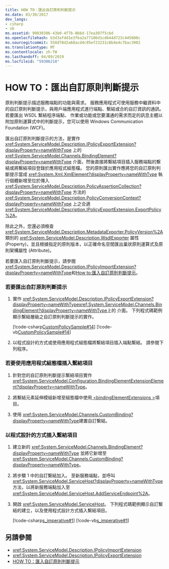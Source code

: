 ```yaml
---
title: HOW TO：匯出自訂原則判斷提示
ms.date: 03/30/2017
dev_langs:
- csharp
- vb
ms.assetid: 99030386-43b0-4f7b-866d-17ea307f5cbd
ms.openlocfilehash: b3d3afdd1e3fba2a77186d1cd644d723c445600c
ms.sourcegitcommit: 558d78d2a68acd4c95ef23231c8b4e4c7bac3902
ms.translationtype: MT
ms.contentlocale: zh-TW
ms.lasthandoff: 04/09/2019
ms.locfileid: "59306218"
---
```

# <a name="how-to-export-custom-policy-assertions"></a>HOW TO：匯出自訂原則判斷提示
原則判斷提示描述服務端點的功能與需求。 服務應用程式可使用服務中繼資料中的自訂原則判斷提示，與用戶端應用程式進行端點、繫結或合約自訂資訊的通訊。 若要匯出 WSDL 繫結程序端點、 作業或功能或您要溝通的需求而定的訊息主體以附加原則運算式中的判斷提示，您可以使用 Windows Communication Foundation (WCF)。  
  
 匯出自訂原則判斷提示的方法，是實作 <xref:System.ServiceModel.Description.IPolicyExportExtension?displayProperty=nameWithType> 上的 <xref:System.ServiceModel.Channels.BindingElement?displayProperty=nameWithType> 介面，然後直接將繫結項目插入服務端點的繫結或將繫結項目登錄於應用程式組態檔。 您的原則匯出實作應將您的自訂原則判斷提示當成 <xref:System.Xml.XmlElement?displayProperty=nameWithType> 執行個體新增至位於傳入 <xref:System.ServiceModel.Description.PolicyAssertionCollection?displayProperty=nameWithType> 方法的 <xref:System.ServiceModel.Description.PolicyConversionContext?displayProperty=nameWithType> 上之合適 <xref:System.ServiceModel.Description.IPolicyExportExtension.ExportPolicy%2A>。  
  
 除此之外，您還必須檢查 <xref:System.ServiceModel.Description.MetadataExporter.PolicyVersion%2A> 類別的 <xref:System.ServiceModel.Description.WsdlExporter> 屬性 (Property)，並且根據指定的原則版本，以正確命名空間匯出巢狀原則運算式及原則架構屬性 (Attribute)。  
  
 若要匯入自訂原則判斷提示，請參閱<xref:System.ServiceModel.Description.IPolicyImportExtension?displayProperty=nameWithType>和[How to:匯入自訂原則判斷提示](../../../../docs/framework/wcf/extending/how-to-import-custom-policy-assertions.md)。  
  
### <a name="to-export-custom-policy-assertions"></a>若要匯出自訂原則判斷提示  
  
1. 實作 <xref:System.ServiceModel.Description.IPolicyExportExtension?displayProperty=nameWithType><xref:System.ServiceModel.Channels.BindingElement?displayProperty=nameWithType>上的  介面。 下列程式碼範例顯示繫結層級之自訂原則判斷提示的實作。  
  
     [!code-csharp[CustomPolicySample#14](../../../../samples/snippets/csharp/VS_Snippets_CFX/custompolicysample/cs/policyexporter.cs#14)]
     [!code-vb[CustomPolicySample#14](../../../../samples/snippets/visualbasic/VS_Snippets_CFX/custompolicysample/vb/policyexporter.vb#14)]  
  
2. 以程式設計的方式或使用應用程式組態檔將繫結項目插入端點繫結。 請參閱下列程序。  
  
### <a name="to-insert-a-binding-element-using-an-application-configuration-file"></a>若要使用應用程式組態檔插入繫結項目  
  
1. 針對您的自訂原則判斷提示繫結項目實作 <xref:System.ServiceModel.Configuration.BindingElementExtensionElement?displayProperty=nameWithType>。  
  
2. 將繫結元素延伸模組新增至組態檔中使用[ \<bindingElementExtensions >](../../../../docs/framework/configure-apps/file-schema/wcf/bindingelementextensions.md)項目。  
  
3. 使用 <xref:System.ServiceModel.Channels.CustomBinding?displayProperty=nameWithType>建置自訂繫結。  
  
### <a name="to-insert-a-binding-element-programmatically"></a>以程式設計的方式插入繫結項目  
  
1. 建立新的 <xref:System.ServiceModel.Channels.BindingElement?displayProperty=nameWithType> 並將它新增至 <xref:System.ServiceModel.Channels.CustomBinding?displayProperty=nameWithType>。  
  
2. 將步驟 1 中的自訂繫結加入。 至新服務端點，並呼叫 <xref:System.ServiceModel.ServiceHost?displayProperty=nameWithType> 方法，以將新服務端點加入至 <xref:System.ServiceModel.ServiceHost.AddServiceEndpoint%2A>。  
  
3. 開啟 <xref:System.ServiceModel.ServiceHost>。 下列程式碼範例顯示自訂繫結的建立，以及使用程式設計方式插入繫結項目。  
  
     [!code-csharp[s_imperative#1](../../../../samples/snippets/csharp/VS_Snippets_CFX/s_imperative/cs/service.cs#1)]
     [!code-vb[s_imperative#1](../../../../samples/snippets/visualbasic/VS_Snippets_CFX/s_imperative/vb/service.vb#1)]  
  
## <a name="see-also"></a>另請參閱

- <xref:System.ServiceModel.Description.IPolicyImportExtension>
- <xref:System.ServiceModel.Description.IPolicyExportExtension>
- [HOW TO：匯入自訂原則判斷提示](../../../../docs/framework/wcf/extending/how-to-import-custom-policy-assertions.md)
